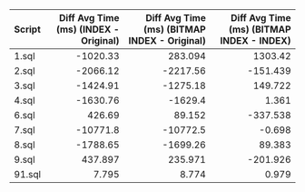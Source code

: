 | Script   |   Diff Avg Time (ms) (INDEX - Original) |   Diff Avg Time (ms) (BITMAP INDEX - Original) |   Diff Avg Time (ms) (BITMAP INDEX - INDEX) |
|:---------|----------------------------------------:|-----------------------------------------------:|--------------------------------------------:|
| 1.sql    |                               -1020.33  |                                        283.094 |                                    1303.42  |
| 2.sql    |                               -2066.12  |                                      -2217.56  |                                    -151.439 |
| 3.sql    |                               -1424.91  |                                      -1275.18  |                                     149.722 |
| 4.sql    |                               -1630.76  |                                      -1629.4   |                                       1.361 |
| 6.sql    |                                 426.69  |                                         89.152 |                                    -337.538 |
| 7.sql    |                              -10771.8   |                                     -10772.5   |                                      -0.698 |
| 8.sql    |                               -1788.65  |                                      -1699.26  |                                      89.383 |
| 9.sql    |                                 437.897 |                                        235.971 |                                    -201.926 |
| 91.sql   |                                   7.795 |                                          8.774 |                                       0.979 |
